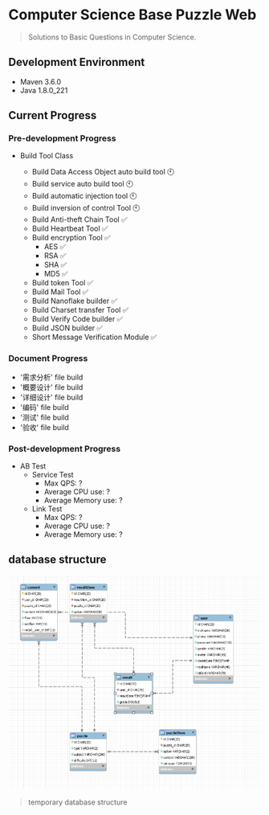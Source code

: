 # Computer Science Base Puzzle Web

> Solutions to Basic Questions in Computer Science.



## Development Environment

* Maven 3.6.0
* Java 1.8.0_221



## Current Progress

### Pre-development Progress

* Build Tool Class

  * Build Data Access Object auto build tool 🕙
  * Build service auto build tool 🕙
  * Build automatic injection tool 🕙
  * Build inversion of control Tool 🕙
  * Build Anti-theft Chain Tool ✅
  * Build Heartbeat Tool ✅
  * Build encryption Tool ✅
    * AES ✅
    * RSA ✅
    * SHA ✅
    * MD5 ✅
  * Build token Tool ✅
  * Build Mail Tool ✅
  * Build Nanoflake builder ✅
  * Build Charset transfer Tool ✅
  * Build Verify Code builder ✅
  * Build JSON builder ✅
  * Short Message Verification Module  ✅
  
  

### Document Progress

* '需求分析' file build
* '概要设计' file build
* '详细设计' file build
* '编码' file build
* '测试' file build
* '验收' file build



### Post-development Progress

* AB Test
  * Service Test
    * Max QPS: ?
    * Average CPU use: ?
    * Average Memory use: ?
  * Link Test
    * Max QPS: ?
    * Average CPU use: ?
    * Average Memory use: ?





## database structure

![数据库结构](./README_PIC/database.png)

> temporary database structure